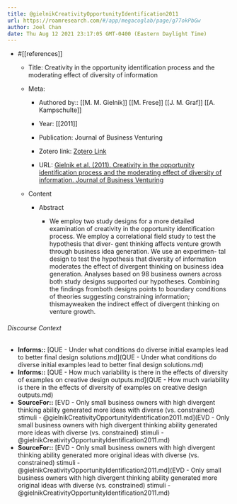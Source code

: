 ```yaml
---
title: @gielnikCreativityOpportunityIdentification2011
url: https://roamresearch.com/#/app/megacoglab/page/g77okPbGw
author: Joel Chan
date: Thu Aug 12 2021 23:17:05 GMT-0400 (Eastern Daylight Time)
---
```


- #[[references]]

    - Title: Creativity in the opportunity identification process and the moderating effect of diversity of information

    - Meta:

        - Authored by:: [[M. M. Gielnik]] [[M. Frese]] [[J. M. Graf]] [[A. Kampschulte]]

        - Year: [[2011]]

        - Publication: Journal of Business Venturing

        - Zotero link: [Zotero Link](zotero://select/items/7_NAZRE56T)

        - URL: [Gielnik et al. (2011). Creativity in the opportunity identification process and the moderating effect of diversity of information. Journal of Business Venturing](undefined)

    - Content

        - Abstract

            - We employ two study designs for a more detailed examination of creativity in the opportunity identification process. We employ a correlational field study to test the hypothesis that diver- gent thinking affects venture growth through business idea generation. We use an experimen- tal design to test the hypothesis that diversity of information moderates the effect of divergent thinking on business idea generation. Analyses based on 98 business owners across both study designs supported our hypotheses. Combining the findings fromboth designs points to boundary conditions of theories suggesting constraining information; thismayweaken the indirect effect of divergent thinking on venture growth.

###### Discourse Context

- **Informs::** [QUE - Under what conditions do diverse initial examples lead to better final design solutions.md](QUE - Under what conditions do diverse initial examples lead to better final design solutions.md)
- **Informs::** [QUE - How much variability is there in the effects of diversity of examples on creative design outputs.md](QUE - How much variability is there in the effects of diversity of examples on creative design outputs.md)
- **SourceFor::** [EVD - Only small business owners with high divergent thinking ability generated more ideas with diverse (vs. constrained) stimuli - @gielnikCreativityOpportunityIdentification2011.md](EVD - Only small business owners with high divergent thinking ability generated more ideas with diverse (vs. constrained) stimuli - @gielnikCreativityOpportunityIdentification2011.md)
- **SourceFor::** [EVD - Only small business owners with high divergent thinking ability generated more original ideas with diverse (vs. constrained) stimuli - @gielnikCreativityOpportunityIdentification2011.md](EVD - Only small business owners with high divergent thinking ability generated more original ideas with diverse (vs. constrained) stimuli - @gielnikCreativityOpportunityIdentification2011.md)

